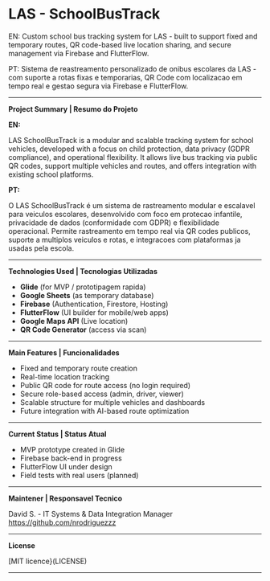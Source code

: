 # LAS - SchoolBusTrack

EN: Custom school bus tracking system for LAS - built to support fixed and temporary routes, QR code-based live location sharing, and secure management via Firebase and FlutterFlow.

PT: Sistema de reastreamento personalizado de onibus escolares da LAS - com suporte a rotas fixas e temporarias, QR Code com localizacao em tempo real e gestao segura via Firebase e FlutterFlow. 

---

**Project Summary | Resumo do Projeto**

**EN:**

LAS SchoolBusTrack is a modular and scalable tracking system for school vehicles, developed with a focus on child protection, data privacy (GDPR compliance), and operational flexibility. It allows live bus tracking via public QR codes, support multiple vehicles and routes, and offers integration with existing school platforms. 

**PT:**

O LAS SchoolBusTrack é um sistema de rastreamento modular e escalavel para veiculos escolares, desenvolvido com foco em protecao infantile, privacidade de dados (conformidade com GDPR) e flexibilidade operacional. Permite rastreamento em tempo real via QR codes publicos, suporte a multiplos veiculos e rotas, e integracoes com plataformas ja usadas pela escola. 

---

**Technologies Used | Tecnologias Utilizadas**

- **Glide** (for MVP / prototipagem rapida)
- **Google Sheets** (as temporary database)
- **Firebase** (Authentication, Firestore, Hosting)
- **FlutterFlow** (UI builder for mobile/web apps)
- **Google Maps API** (Live location)
- **QR Code Generator** (access via scan)

---

**Main Features | Funcionalidades**

- Fixed and temporary route creation
- Real-time location tracking
- Public QR code for route access (no login required)
- Secure role-based access (admin, driver, viewer)
- Scalable structure for multiple vehicles and dashboards
- Future integration with AI-based route optimization

---

**Current Status | Status Atual**

- MVP prototype created in Glide
- Firebase back-end in progress
- FlutterFlow UI under design
- Field tests with real users (planned)

---

**Maintener | Responsavel Tecnico**

David S. - IT Systems & Data Integration Manager
https://github.com/nrodriguezzz

---

**License**

[MIT licence}(LICENSE)

---


